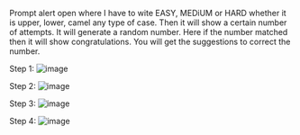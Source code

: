 Prompt alert open where I have to wite EASY, MEDiUM or HARD whether it is upper, lower, camel any type of case. 
Then it will show a certain number of attempts. It will generate a random number. Here if the number matched then it will show congratulations. 
You will get the suggestions to correct the number.

Step 1: 
![image](https://github.com/user-attachments/assets/0ec1d4f0-445c-42ab-a69b-6160ee88467e)

Step 2: 
![image](https://github.com/user-attachments/assets/05791bf9-eec3-4c15-9161-395aebe18741)

Step 3: 
![image](https://github.com/user-attachments/assets/e68d9941-947c-4797-8992-b73fa72b965b)

Step 4: 
![image](https://github.com/user-attachments/assets/92e06dc0-e10f-4483-9111-f00d6873558f)
